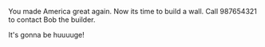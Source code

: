 You made America great again. Now its time to build a wall. Call 987654321 to contact Bob the builder.

It's gonna be huuuuge!